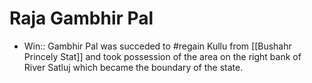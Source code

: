 # Raja Gambhir Pal
* Win:: Gambhir Pal was succeded to #regain Kullu from [[Bushahr Princely Stat]] and took possession of the area on the right bank of River Satluj which became the boundary of the state.